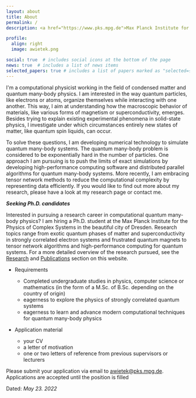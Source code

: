 ```yaml
---
layout: about
title: About
permalink: /
description: <a href="https://www.pks.mpg.de">Max Planck Institute for the Physics of Complex Systems</a>

profile:
  align: right
  image: awietek.png

social: true  # includes social icons at the bottom of the page
news: true  # includes a list of news items
selected_papers: true # includes a list of papers marked as "selected={true}"
---
```


I'm a computational physicist working in the field of condensed matter and quantum many-body physics. I am interested in the way quantum particles, like electrons or atoms, organize themselves while interacting with one another. This way, I aim at understanding how the macroscopic behavior of materials, like various forms of magnetism or superconductivity, emerges. Besides trying to explain existing experimental phenomena in solid-state physics, I investigate under which circumstances entirely new states of matter, like quantum spin liquids, can occur.

To solve these questions, I am developing numerical technology to simulate quantum many-body systems. The quantum many-body problem is considered to be exponentially hard in the number of particles. One approach I am pursuing is to push the limits of exact simulations by developing high-performance computing software and distributed parallel algorithms for quantum many-body systems. More recently, I am embracing tensor network methods to reduce the computational complexity by representing data efficiently. If you would like to find out more about my research, please have a look at my research page or contact me. 


***Seeking Ph.D. candidates***

Interested in pursuing a research career in computational quantum many-body physics? I am hiring a Ph.D. student at the Max Planck Institute for the Physics of Complex Systems in the beautiful city of Dresden. Research topics range from exotic quantum phases of matter and superconductivity in strongly correlated electron systems and frustrated quantum magnets to tensor network algorithms and high-performance computing for quantum systems. For a more detailed overview of the research pursued, see the [Research](projects.md) and [Publications](publications.md) section on this website.

* Requirements
  - Completed undergraduate studies in physics, computer science or mathematics (in the form of a M.Sc. of B.Sc. depending on the country of origin)
  - eagerness to explore the physics of strongly correlated quantum systems
  - eagerness to learn and advance modern computational techniques for quantum many-body physics

* Application material
  - your CV
  - a letter of motivation
  - one or two letters of reference from previous supervisors or lecturers

Please submit your application via email to [awietek@pks.mpg.de](mailto:awietek@pks.mpg.de). Applications are accepted until the position is filled

Dated: *May 23. 2022*

